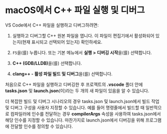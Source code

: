 <h1 data-loc-id="walkthrough.mac.title.run.and.debug.your.file">macOS에서 C++ 파일 실행 및 디버그</h1>
<p data-loc-id="walkthrough.mac.run.and.debug.your.file">VS Code에서 C++ 파일을 실행하고 디버그하려면:</p>
<ol>
<li><p data-loc-id="walkthrough.mac.instructions1">실행하고 디버그할 C++ 원본 파일을 엽니다. 이 파일이 편집기에서 활성화되어 있는지(현재 표시되고 선택되어 있는지) 확인하세요.</p>
</li>
<li><p data-loc-id="walkthrough.mac.press.f5"><code>F5</code>을(를) 누릅니다. 또는 기본 메뉴에서 <strong><span data-loc-id="walkthrough.mac.run" data-loc-hint="Refers to Run command on main menu">실행</span> &gt; <span data-loc-id="walkthrough.mac.start.debugging" data-loc-hint="Refers to Start Debugging command under Run menu on main menu">디버깅 시작</span></strong>을(를) 선택합니다.</p>
</li>
<li><p data-loc-id="walkthrough.mac.select.compiler"><strong>C++ (GDB/LLDB)</strong>을(를) 선택합니다.</p>
</li>
<li><p data-loc-id="walkthrough.mac.choose.build.active.file"><strong>clang++ - <span data-loc-id="walkthrough.mac.build.and.debug.active.file" data-loc-hint="Should be the same as translation for build.and.debug.active.file in extension.ts">활성 파일 빌드 및 디버그</span></strong>을(를) 선택합니다.</p>
</li>
</ol>
<p data-loc-id="walkthrough.mac.after.running">처음으로 C++ 파일을 실행하고 디버깅한 후 프로젝트의 <strong>.vscode</strong> 폴더 안에 <strong>tasks.json</strong> 및 <strong>launch.json</strong>(이)라는 두 개의 새 파일이 있음을 알 수 있습니다.</p>

<p data-loc-id="walkthrough.mac.for.more.complex">더 복잡한 빌드 및 디버그 시나리오의 경우 <span>tasks.json</span> 및 <span>launch.json</span>에서 빌드 작업 및 디버그 구성을 사용자 지정할 수 있습니다. 예를 들어 명령줄에서 빌드할 때 일반적으로 컴파일러에 인수를 전달하는 경우 <strong>compilerArgs</strong> 속성을 사용하여 <span>tasks.json</span>에서 해당 인수를 지정할 수 있습니다. 마찬가지로 <span>launch.json</span>에서 디버깅을 위해 프로그램에 전달할 인수를 정의할 수 있습니다.</p>
